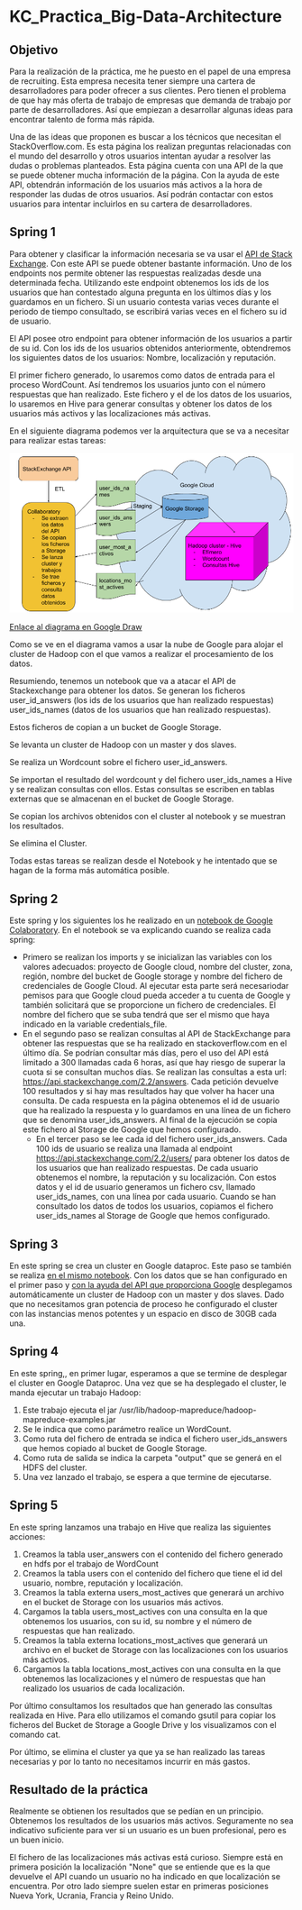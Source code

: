 # KC_Practica_Big-Data-Architecture



## Objetivo

Para la realización de la práctica, me he puesto en el papel de una empresa de recruiting. Esta empresa necesita tener siempre una cartera de desarrolladores para poder ofrecer a sus clientes. Pero tienen el problema de que hay más oferta de trabajo de empresas que demanda de trabajo por parte de desarrolladores. Así que empiezan a desarrollar algunas ideas para encontrar talento de forma más rápida.

Una de las ideas que proponen es buscar a los técnicos que necesitan el StackOverflow.com. Es esta página los realizan preguntas relacionadas con el mundo del desarrollo y otros usuarios intentan ayudar a resolver las dudas o problemas planteados. Esta página cuenta con una API de la que se puede obtener mucha información de la página. Con la ayuda de este API, obtendrán información de los usuarios más activos a la hora de responder las dudas de otros usuarios. Así podrán contactar con estos usuarios para intentar incluirlos en su cartera de desarrolladores.

## Spring 1

Para obtener y clasificar la información necesaria se va usar el [API de Stack Exchange](https://api.stackexchange.com/). Con este API se puede obtener bastante información. Uno de los endpoints nos permite obtener las respuestas realizadas desde una determinada fecha. Utilizando este endpoint obtenemos los ids de los usuarios que han contestado alguna pregunta en los últimos días y los guardamos en un fichero. Si un usuario contesta varias veces durante el periodo de tiempo consultado, se escribirá varias veces en el fichero su id de usuario.

El API posee otro endpoint para obtener información de los usuarios a partir de su id. Con los ids de los usuarios obtenidos anteriormente, obtendremos los siguientes datos de los usuarios: Nombre, localización y reputación.

El primer fichero generado, lo usaremos como datos de entrada para el proceso WordCount. Así tendremos los usuarios junto con el número respuestas que han realizado. Este fichero y el de los datos de los usuarios, lo usaremos en Hive para generar consultas y obtener los datos de los usuarios más activos y las localizaciones más activas.

En el siguiente diagrama podemos ver la arquitectura que se va a necesitar para realizar estas tareas:

![Diagrama arquitectura](https://github.com/ivanrumo/KC_Practica_Big-Data-Architecture/raw/master/Diagrama%20arquitectura.png)

[Enlace al diagrama en Google Draw](https://docs.google.com/drawings/d/1cm28cfaWXJDrTRvun76SWXGr-26tAUuD5NAaa2fq6N4/edit?usp=sharing)

Como se ve en el diagrama vamos a usar la nube de Google para alojar el cluster de Hadoop con el que vamos a realizar el procesamiento de los datos. 

Resumiendo, tenemos un notebook que va a atacar el API de Stackexchange para obtener los datos. Se generan los ficheros user_id_answers (los ids de los usuarios que han realizado respuestas) user_ids_names (datos de los usuarios que han realizado respuestas).

Estos ficheros de copian a un bucket de Google Storage. 

Se levanta un cluster de Hadoop con un master y dos slaves. 

Se realiza un Wordcount sobre el fichero user_id_answers.

Se importan el resultado del wordcount y del fichero user_ids_names a Hive y se realizan consultas con ellos. Estas consultas se escriben en tablas externas que se almacenan en el bucket de Google Storage.

Se copian los archivos obtenidos con el cluster al notebook y se muestran los resultados.

Se elimina el Cluster.

Todas estas tareas se realizan desde el Notebook y he intentado que se hagan de la forma más automática posible.

## Spring 2

Este spring y los siguientes los he realizado en un [notebook de Google Colaboratory](https://colab.research.google.com/drive/1J3siKvUHW5e8HYg0GSSyqWjHWe0UBu7-). En el notebook se va explicando cuando se realiza cada spring:

* Primero se realizan los imports y se inicializan las variables con los valores adecuados: proyecto de Google cloud, nombre del cluster, zona, región, nombre del bucket de Google storage y nombre del fichero de credenciales de Google Cloud. Al ejecutar esta parte será necesariodar pemisos para que Google cloud pueda acceder a tu cuenta de Google y también solicitará que se proporcione un fichero de credenciales. El nombre del fichero que se suba tendrá que ser el mismo que haya indicado en la variable credentials_file.
* En el segundo paso se realizan consultas al API de StackExchange para obtener las respuestas que se ha realizado en stackoverflow.com en el último día. Se podrían consultar más días, pero el uso del API está limitado a 300 llamadas cada 6 horas, así que hay riesgo de superar la cuota si se consultan muchos días. Se realizan las consultas a esta url: https://api.stackexchange.com/2.2/answers. Cada petición devuelve 100 resultados y si hay mas resultados hay que volver ha hacer una consulta. De cada respuesta en la página obtenemos el id de usuario que ha realizado la respuesta y lo guardamos en una línea de un fichero que se denomina user_ids_answers. Al final de la ejecución se copia este fichero al Storage de Google que hemos configurado.
  * En el tercer paso se lee cada id del fichero user_ids_answers. Cada 100 ids de usuario se realiza una llamada al endpoint https://api.stackexchange.com/2.2/users/ para obtener los datos de los usuarios que han realizado respuestas. De cada usuario obtenemos el nombre, la reputación y su localización. Con estos datos y el id de usuario generamos un fichero csv, llamado user_ids_names, con una línea por cada usuario. Cuando se han consultado los datos de todos los usuarios, copiamos el fichero user_ids_names al Storage de Google que hemos configurado.

## Spring 3

En este spring se crea un cluster en Google dataproc. Este paso se también se realiza [en el mismo notebook](https://colab.research.google.com/drive/1J3siKvUHW5e8HYg0GSSyqWjHWe0UBu7-). Con los datos que se han configurado en el primer paso y [con la ayuda del API que proporciona Google](https://developers.google.com/api-client-library/python/) desplegamos automáticamente un cluster de Hadoop con un master y dos slaves.  Dado que no necesitamos gran potencia de proceso he configurado el cluster con las instancias menos potentes y un espacio en disco de 30GB cada una.

## Spring 4​	

En este spring,, en primer lugar, esperamos a que se termine de desplegar el cluster en Google Dataproc. Una vez que se ha desplegado el cluster, le manda ejecutar un trabajo Hadoop:

1. Este trabajo ejecuta el jar /usr/lib/hadoop-mapreduce/hadoop-mapreduce-examples.jar
2. Se le indica que como parámetro realice un WordCount. 
3. Como ruta del fichero de entrada se indica el fichero user_ids_answers que hemos copiado al bucket de Google Storage. 
4. Como ruta de salida se indica la carpeta "output" que se generá en el HDFS del cluster. 
5. Una vez lanzado el trabajo, se espera a que termine de ejecutarse.

## Spring 5

En este spring lanzamos una trabajo en Hive que realiza las siguientes acciones:

1. Creamos la tabla user_answers con el contenido del fichero generado en hdfs por el trabajo de WordCount
2. Creamos la tabla users con el contenido del fichero que tiene el id del usuario, nombre, reputación y localización.
3. Creamos la tabla externa users_most_actives que generará un archivo en el bucket de Storage con los usuarios más activos.
4. Cargamos la tabla users_most_actives con una consulta en la que obtenemos los usuarios, con su id, su nombre y el número de respuestas que han realizado.
5. Creamos la tabla externa locations_most_actives que generará un archivo en el bucket de Storage con las localizaciones con los usuarios más activos.
6. Cargamos la tabla locations_most_actives con una consulta en la que obtenemos las localizaciones y el número de respuestas que han realizado los usuarios de cada localización. 

Por último consultamos los resultados que han generado las consultas realizada en Hive. Para ello utilizamos el comando gsutil para copiar los ficheros del Bucket de Storage a Google Drive y los visualizamos con el comando cat.

Por último, se elimina el cluster ya que ya se han realizado las tareas necesarias y por lo tanto no necesitamos incurrir en más gastos.

## Resultado de la práctica

Realmente se obtienen los resultados que se pedían en un principio. Obtenemos los resultados de los usuarios más activos. Seguramente no sea indicativo suficiente para ver si un usuario es un buen profesional, pero es un buen inicio. 

El fichero de las localizaciones más activas está curioso. Siempre está en primera posición la localización "None" que se entiende que es la que devuelve el API cuando un usuario no ha indicado en que localización se encuentra. Por otro lado siempre suelen estar en primeras posiciones Nueva York, Ucrania, Francia y Reino Unido.